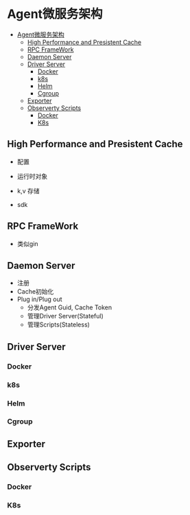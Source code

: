 # Agent微服务架构

- [Agent微服务架构](#agent微服务架构)
  - [High Performance and Presistent Cache](#high-performance-and-presistent-cache)
  - [RPC FrameWork](#rpc-framework)
  - [Daemon Server](#daemon-server)
  - [Driver Server](#driver-server)
    - [Docker](#docker)
    - [k8s](#k8s)
    - [Helm](#helm)
    - [Cgroup](#cgroup)
  - [Exporter](#exporter)
  - [Observerty Scripts](#observerty-scripts)
    - [Docker](#docker-1)
    - [K8s](#k8s-1)

## High Performance and Presistent Cache

- 配置
- 运行时对象

- k,v 存储
- sdk

## RPC FrameWork

- 类似gin

## Daemon Server

- 注册
- Cache初始化
- Plug in/Plug out
  - 分发Agent Guid, Cache Token
  - 管理Driver Server(Stateful)
  - 管理Scripts(Stateless)


## Driver Server

### Docker

### k8s

### Helm

### Cgroup

## Exporter

## Observerty Scripts

### Docker

### K8s

